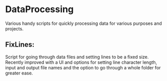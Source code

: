 # DataProcessing

Various handy scripts for quickly processing data for various purposes and projects.

FixLines:
---------
Script for going through data files and setting lines to be a fixed size. Recently improved with a UI and options for setting line character length, input and output file names and the option to go through a whole folder for greater ease.
